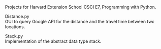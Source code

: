 Projects for Harvard Extension School CSCI E7, Programming with Python.

Distance.py   
GUI to query Google API for the distance and the travel time between two locations.

Stack.py    
Implementation of the abstract data type stack.
